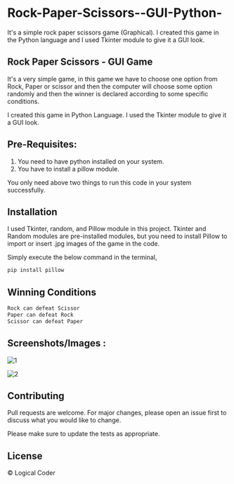 # Rock-Paper-Scissors--GUI-Python-
It's a simple rock paper scissors game (Graphical). I created this game in the Python language and I used Tkinter module to give it a GUI look.

## Rock Paper Scissors - GUI Game

It's a very simple game, in this game we have to choose one option from Rock, Paper or scissor and then the computer will choose some option randomly and then the winner is declared according to some specific conditions.

I created this game in Python Language. I used the Tkinter module to give it a GUI look.

## Pre-Requisites:
1. You need to have python installed on your system.
2. You have to install a pillow module.

You only need above two things to run this code in your system successfully.

## Installation

I used Tkinter, random, and Pillow module in this project. Tkinter and Random modules are pre-installed modules, but you need to install Pillow to import or insert .jpg images of the game in the code.


Simply execute the below command in the terminal, 
```bash
pip install pillow
```

## Winning Conditions

```python
Rock can defeat Scissor
Paper can defeat Rock
Scissor can defeat Paper
```

## Screenshots/Images :
![1](https://user-images.githubusercontent.com/50060952/84030530-da993280-a9b1-11ea-98c1-6eae53e1ae15.jpg)

![2](https://user-images.githubusercontent.com/50060952/84030538-df5de680-a9b1-11ea-8459-9a481f7d811b.jpg)


## Contributing
Pull requests are welcome. For major changes, please open an issue first to discuss what you would like to change.

Please make sure to update the tests as appropriate.

## License
&copy; Logical Coder
